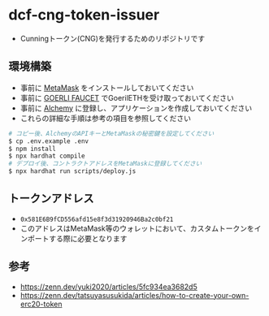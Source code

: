 # dcf-cng-token-issuer

- Cunningトークン(CNG)を発行するためのリポジトリです

## 環境構築

- 事前に [MetaMask](https://metamask.io/) をインストールしておいてください
- 事前に [GOERLI FAUCET](https://goerlifaucet.com/) でGoerilETHを受け取っておいてください
- 事前に [Alchemy](https://www.alchemy.com/) に登録し、アプリケーションを作成しておいてください
- これらの詳細な手順は参考の項目を参照してください

```bash
# コピー後、AlchemyのAPIキーとMetaMaskの秘密鍵を設定してください
$ cp .env.example .env
$ npm install
$ npx hardhat compile
# デプロイ後、コントラクトアドレスをMetaMaskに登録してください
$ npx hardhat run scripts/deploy.js
```

## トークンアドレス

- `0x581E6B9fCD556afd15e8f3d31920946Ba2c0bf21`
- このアドレスはMetaMask等のウォレットにおいて、カスタムトークンをインポートする際に必要となります

## 参考

- https://zenn.dev/yuki2020/articles/5fc934ea3682d5
- https://zenn.dev/tatsuyasusukida/articles/how-to-create-your-own-erc20-token
